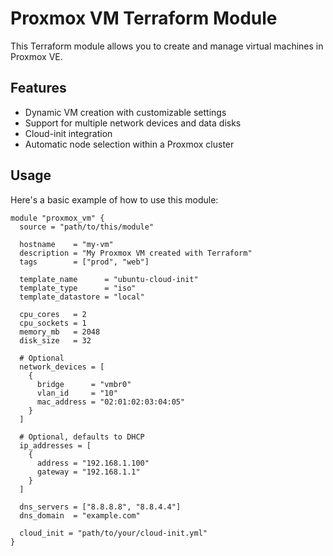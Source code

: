 # Proxmox VM Terraform Module

This Terraform module allows you to create and manage virtual machines in Proxmox VE.

## Features

- Dynamic VM creation with customizable settings
- Support for multiple network devices and data disks
- Cloud-init integration
- Automatic node selection within a Proxmox cluster

## Usage

Here's a basic example of how to use this module:

```hcl
module "proxmox_vm" {
  source = "path/to/this/module"

  hostname    = "my-vm"
  description = "My Proxmox VM created with Terraform"
  tags        = ["prod", "web"]

  template_name      = "ubuntu-cloud-init"
  template_type      = "iso"
  template_datastore = "local"

  cpu_cores   = 2
  cpu_sockets = 1
  memory_mb   = 2048
  disk_size   = 32

  # Optional
  network_devices = [
    {
      bridge      = "vmbr0"
      vlan_id     = "10"
      mac_address = "02:01:02:03:04:05"
    }
  ]

  # Optional, defaults to DHCP
  ip_addresses = [
    {
      address = "192.168.1.100"
      gateway = "192.168.1.1"
    }
  ]

  dns_servers = ["8.8.8.8", "8.8.4.4"]
  dns_domain  = "example.com"

  cloud_init = "path/to/your/cloud-init.yml"
}
